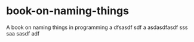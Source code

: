 # book-on-naming-things
A book on naming things in programming
a
dfsasdf  sdf
a asdasdfasdf
sss  
  saa
sasdf
adf
